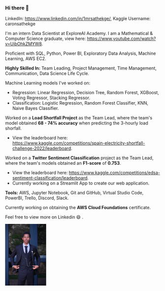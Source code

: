 ### Hi there 👋
LinkedIn: https://www.linkedin.com/in/1mrsathekge/, Kaggle Username: caronsathekge

I'm an intern Data Scientist at ExploreAI Academy.
I am a Mathematical & Computer Science graduate, view here: https://www.youtube.com/watch?v=UibOhkZMYW8.

Proficient with SQL, Python, Power BI, Exploratory Data Analysis, Machine Learning, AWS EC2.

**Highly Skilled In:**
Team Leading, Project Management, Time Management, Communication, Data Science Life Cycle.

Machine Learning models I've worked on:
- Regression: Linear Regression, Decision Tree, Random Forest, XGBoost, Voting Regressor, Stacking Regressor.
- Classification: Logistic Regression, Random Forest Classifier, KNN, Naive Bayes Classifier.

Worked on a **Load Shortfall Project** as the Team Lead, where the team's model obtained **68 - 74% accuracy** when predicting the 3-hourly load shorfall.
- View the leaderboard here: https://www.kaggle.com/competitions/spain-electricity-shortfall-challenge-2022/leaderboard.


Worked on a **Twitter Sentiment Classification** project as the Team Lead, where the team's models obtained an **F1-score** of **0.753**.
- View the leaderboard here: https://www.kaggle.com/competitions/edsa-sentiment-classification/leaderboard.
- Currently working on a Streamlit App to create our web application.

**Tools:**
AWS, Jupyter Notebook, Git and GitHub, Virtual Studio Code, PowerBI, Trello, Discord, Slack.

Currently working on obtaining the **AWS Cloud Foundations** certificate.

Feel free to view more on Linkedin 😄 .

<img
  src="Caron_Sathekge.jpg"
  alt="A picture of Caron Sathekge"
  style="display: inline-block; margin: 0 auto; max-height: 200px; max-width: 200px">

<!--
**MrSathekge/MrSathekge** is a ✨ _special_ ✨ repository because its `README.md` (this file) appears on your GitHub profile.

Here are some ideas to get you started:

- 🔭 I’m currently working on ...
- 🌱 I’m currently learning ...
- 👯 I’m looking to collaborate on ...
- 🤔 I’m looking for help with ...
- 💬 Ask me about ...
- 📫 How to reach me: ...
- 😄 Pronouns: ...
- ⚡ Fun fact: ...
-->

